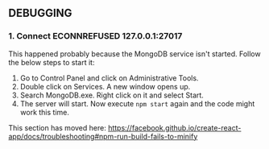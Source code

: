 ## DEBUGGING

### 1. Connect ECONNREFUSED 127.0.0.1:27017
This happened probably because the MongoDB service isn't started. Follow the below steps to start it:

1. Go to Control Panel and click on Administrative Tools.
2. Double click on Services. A new window opens up.
3. Search MongoDB.exe. Right click on it and select Start.
4. The server will start. Now execute `npm start` again and the code might work this time.




This section has moved here: https://facebook.github.io/create-react-app/docs/troubleshooting#npm-run-build-fails-to-minify
